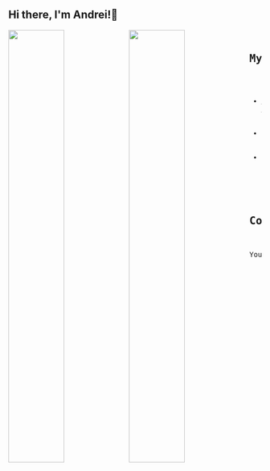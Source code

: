 ## Hi there, I'm Andrei!👋
<img align="left" width="47%" src="https://github-readme-stats.vercel.app/api?username=soacm&count_private=true&show_icons=true&theme=tokyonight"/> 
<img align="left" width="47%" src="https://github-readme-stats.vercel.app/api/top-langs/?username=soacm&layout=compact&theme=tokyonight"/>
<pre>

## My Projects
* <a href="https://project1-production-daee.up.railway.app/" rel="nofollow">My Futures Monitor</a>, a web application that monitors the price of the major stock indices from the USA and Europe
* My COT index, a web API currently under development that analyses the Commitment of Traders data from the CFTC
* EasyLanguage translator, a web application that allows the user to select and customize (from english to EasyLanguage)
  simple but effective trading systems

## Contact me
You can reach me at andreisovidiu@gmail.com
